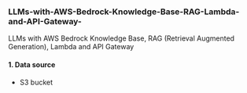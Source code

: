 ### LLMs-with-AWS-Bedrock-Knowledge-Base-RAG-Lambda-and-API-Gateway-
LLMs with AWS Bedrock Knowledge Base, RAG (Retrieval Augmented Generation), Lambda and API Gateway 
#### 1. Data source  
- S3 bucket
